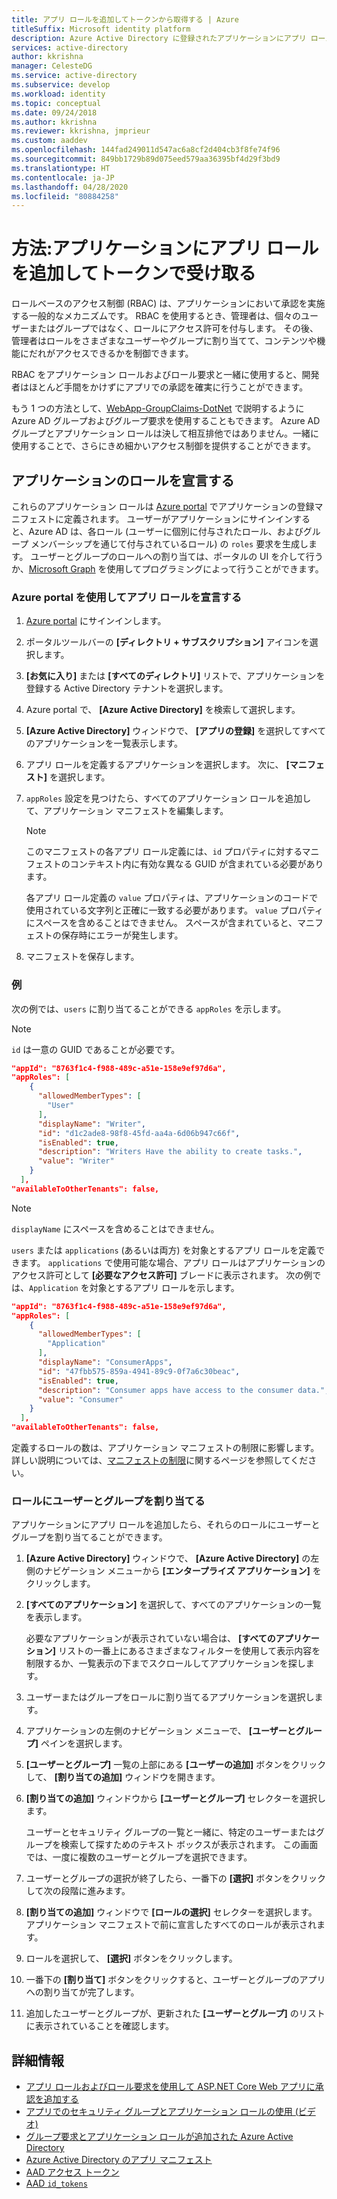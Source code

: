 ```yaml
---
title: アプリ ロールを追加してトークンから取得する | Azure
titleSuffix: Microsoft identity platform
description: Azure Active Directory に登録されたアプリケーションにアプリ ロールを追加し、それらのロールにユーザーとグループを割り当てて、トークンの `roles` 要求で受け取る方法について説明します。
services: active-directory
author: kkrishna
manager: CelesteDG
ms.service: active-directory
ms.subservice: develop
ms.workload: identity
ms.topic: conceptual
ms.date: 09/24/2018
ms.author: kkrishna
ms.reviewer: kkrishna, jmprieur
ms.custom: aaddev
ms.openlocfilehash: 144fad249011d547ac6a8cf2d404cb3f8fe74f96
ms.sourcegitcommit: 849bb1729b89d075eed579aa36395bf4d29f3bd9
ms.translationtype: HT
ms.contentlocale: ja-JP
ms.lasthandoff: 04/28/2020
ms.locfileid: "80884258"
---
```

# <a name="how-to-add-app-roles-in-your-application-and-receive-them-in-the-token"></a>方法:アプリケーションにアプリ ロールを追加してトークンで受け取る

ロールベースのアクセス制御 (RBAC) は、アプリケーションにおいて承認を実施する一般的なメカニズムです。 RBAC を使用するとき、管理者は、個々のユーザーまたはグループではなく、ロールにアクセス許可を付与します。 その後、管理者はロールをさまざまなユーザーやグループに割り当てて、コンテンツや機能にだれがアクセスできるかを制御できます。

RBAC をアプリケーション ロールおよびロール要求と一緒に使用すると、開発者はほとんど手間をかけずにアプリでの承認を確実に行うことができます。

もう 1 つの方法として、[WebApp-GroupClaims-DotNet](https://github.com/Azure-Samples/WebApp-GroupClaims-DotNet) で説明するように Azure AD グループおよびグループ要求を使用することもできます。 Azure AD グループとアプリケーション ロールは決して相互排他ではありません。一緒に使用することで、さらにきめ細かいアクセス制御を提供することができます。

## <a name="declare-roles-for-an-application"></a>アプリケーションのロールを宣言する

これらのアプリケーション ロールは [Azure portal](https://portal.azure.com) でアプリケーションの登録マニフェストに定義されます。  ユーザーがアプリケーションにサインインすると、Azure AD は、各ロール (ユーザーに個別に付与されたロール、およびグループ メンバーシップを通じて付与されているロール) の `roles` 要求を生成します。  ユーザーとグループのロールへの割り当ては、ポータルの UI を介して行うか、[Microsoft Graph](https://developer.microsoft.com/graph/docs/concepts/azuread-identity-access-management-concept-overview) を使用してプログラミングによって行うことができます。

### <a name="declare-app-roles-using-azure-portal"></a>Azure portal を使用してアプリ ロールを宣言する

1. [Azure portal](https://portal.azure.com) にサインインします。
1. ポータルツールバーの **[ディレクトリ + サブスクリプション]** アイコンを選択します。
1. **[お気に入り]** または **[すべてのディレクトリ]** リストで、アプリケーションを登録する Active Directory テナントを選択します。
1. Azure portal で、 **[Azure Active Directory]** を検索して選択します。
1. **[Azure Active Directory]** ウィンドウで、 **[アプリの登録]** を選択してすべてのアプリケーションを一覧表示します。
1. アプリ ロールを定義するアプリケーションを選択します。 次に、 **[マニフェスト]** を選択します。
1. `appRoles` 設定を見つけたら、すべてのアプリケーション ロールを追加して、アプリケーション マニフェストを編集します。

     > [!NOTE]
     > このマニフェストの各アプリ ロール定義には、`id` プロパティに対するマニフェストのコンテキスト内に有効な異なる GUID が含まれている必要があります。
     >
     > 各アプリ ロール定義の `value` プロパティは、アプリケーションのコードで使用されている文字列と正確に一致する必要があります。 `value` プロパティにスペースを含めることはできません。 スペースが含まれていると、マニフェストの保存時にエラーが発生します。

1. マニフェストを保存します。

### <a name="examples"></a>例

次の例では、`users` に割り当てることができる `appRoles` を示します。

> [!NOTE]
>`id` は一意の GUID であることが必要です。

```Json
"appId": "8763f1c4-f988-489c-a51e-158e9ef97d6a",
"appRoles": [
    {
      "allowedMemberTypes": [
        "User"
      ],
      "displayName": "Writer",
      "id": "d1c2ade8-98f8-45fd-aa4a-6d06b947c66f",
      "isEnabled": true,
      "description": "Writers Have the ability to create tasks.",
      "value": "Writer"
    }
  ],
"availableToOtherTenants": false,
```

> [!NOTE]
>`displayName` にスペースを含めることはできません。

`users` または `applications` (あるいは両方) を対象とするアプリ ロールを定義できます。 `applications` で使用可能な場合、アプリ ロールはアプリケーションのアクセス許可として **[必要なアクセス許可]** ブレードに表示されます。 次の例では、`Application` を対象とするアプリ ロールを示します。

```Json
"appId": "8763f1c4-f988-489c-a51e-158e9ef97d6a",
"appRoles": [
    {
      "allowedMemberTypes": [
        "Application"
      ],
      "displayName": "ConsumerApps",
      "id": "47fbb575-859a-4941-89c9-0f7a6c30beac",
      "isEnabled": true,
      "description": "Consumer apps have access to the consumer data.",
      "value": "Consumer"
    }
  ],
"availableToOtherTenants": false,
```

定義するロールの数は、アプリケーション マニフェストの制限に影響します。 詳しい説明については、[マニフェストの制限](https://docs.microsoft.com/azure/active-directory/develop/reference-app-manifest#manifest-limits)に関するページを参照してください。

### <a name="assign-users-and-groups-to-roles"></a>ロールにユーザーとグループを割り当てる

アプリケーションにアプリ ロールを追加したら、それらのロールにユーザーとグループを割り当てることができます。

1. **[Azure Active Directory]** ウィンドウで、 **[Azure Active Directory]** の左側のナビゲーション メニューから **[エンタープライズ アプリケーション]** をクリックします。
1. **[すべてのアプリケーション]** を選択して、すべてのアプリケーションの一覧を表示します。

     必要なアプリケーションが表示されていない場合は、 **[すべてのアプリケーション]** リストの一番上にあるさまざまなフィルターを使用して表示内容を制限するか、一覧表示の下までスクロールしてアプリケーションを探します。

1. ユーザーまたはグループをロールに割り当てるアプリケーションを選択します。
1. アプリケーションの左側のナビゲーション メニューで、 **[ユーザーとグループ]** ペインを選択します。
1. **[ユーザーとグループ]** 一覧の上部にある **[ユーザーの追加]** ボタンをクリックして、 **[割り当ての追加]** ウィンドウを開きます。
1. **[割り当ての追加]** ウィンドウから **[ユーザーとグループ]** セレクターを選択します。

     ユーザーとセキュリティ グループの一覧と一緒に、特定のユーザーまたはグループを検索して探すためのテキスト ボックスが表示されます。 この画面では、一度に複数のユーザーとグループを選択できます。

1. ユーザーとグループの選択が終了したら、一番下の **[選択]** ボタンをクリックして次の段階に進みます。
1. **[割り当ての追加]** ウィンドウで **[ロールの選択]** セレクターを選択します。 アプリケーション マニフェストで前に宣言したすべてのロールが表示されます。
1. ロールを選択して、 **[選択]** ボタンをクリックします。
1. 一番下の **[割り当て]** ボタンをクリックすると、ユーザーとグループのアプリへの割り当てが完了します。
1. 追加したユーザーとグループが、更新された **[ユーザーとグループ]** のリストに表示されていることを確認します。

## <a name="more-information"></a>詳細情報

- [アプリ ロールおよびロール要求を使用して ASP.NET Core Web アプリに承認を追加する](https://github.com/Azure-Samples/active-directory-aspnetcore-webapp-openidconnect-v2/tree/master/5-WebApp-AuthZ/5-1-Roles)
- [アプリでのセキュリティ グループとアプリケーション ロールの使用 (ビデオ)](https://www.youtube.com/watch?v=V8VUPixLSiM)
- [グループ要求とアプリケーション ロールが追加された Azure Active Directory](https://techcommunity.microsoft.com/t5/Azure-Active-Directory-Identity/Azure-Active-Directory-now-with-Group-Claims-and-Application/ba-p/243862)
- [Azure Active Directory のアプリ マニフェスト](https://docs.microsoft.com/azure/active-directory/develop/reference-app-manifest)
- [AAD アクセス トークン](access-tokens.md)
- [AAD `id_tokens`](id-tokens.md)
